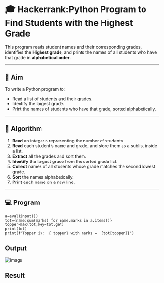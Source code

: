 # 🎓 Hackerrank:Python Program to Find Students with the Highest Grade

This program reads student names and their corresponding grades, identifies the **Highest grade**, and prints the names of all students who have that grade in **alphabetical order**.

---

## 🎯 Aim

To write a Python program to:
- Read a list of students and their grades.
- Identify the largest grade.
- Print the names of students who have that grade, sorted alphabetically.

---

## 🧠 Algorithm

1. **Read** an integer `n` representing the number of students.
2. **Read** each student’s name and grade, and store them as a sublist inside a list.
3. **Extract** all the grades and sort them.
4. **Identify** the largest grade from the sorted grade list.
5. **Collect** names of all students whose grade matches the second lowest grade.
6. **Sort** the names alphabetically.
7. **Print** each name on a new line.

---

## 💻  Program

```
a=eval(input())
tot={name:sum(marks) for name,marks in a.items()}
topper=max(tot,key=tot.get)
print(tot)
print(f"Topper is:  { topper} with marks =  {tot[topper]}")
```

## Output
![image](https://github.com/user-attachments/assets/136cf626-e02b-46a0-b5c3-05969b60c05a)


## Result


